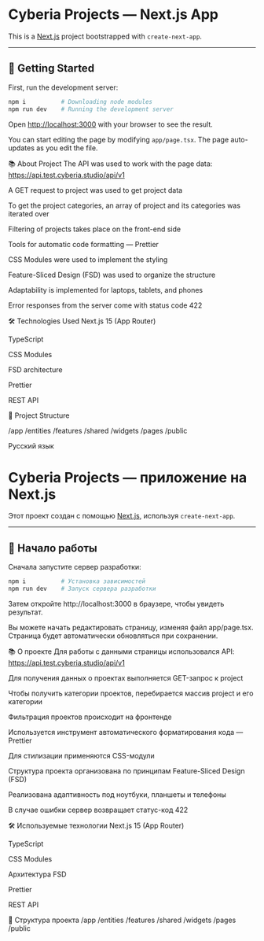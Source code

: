 # Cyberia Projects — Next.js App

This is a [Next.js](https://nextjs.org/) project bootstrapped with `create-next-app`.

---

## 🚀 Getting Started

First, run the development server:

```bash
npm i          # Downloading node modules
npm run dev    # Running the development server
```

Open [http://localhost:3000](http://localhost:3000) with your browser to see the result.

You can start editing the page by modifying `app/page.tsx`. The page auto-updates as you edit the file.

📚 About Project
The API was used to work with the page data: https://api.test.cyberia.studio/api/v1

A GET request to project was used to get project data

To get the project categories, an array of project and its categories was iterated over

Filtering of projects takes place on the front-end side

Tools for automatic code formatting — Prettier

CSS Modules were used to implement the styling

Feature-Sliced Design (FSD) was used to organize the structure

Adaptability is implemented for laptops, tablets, and phones

Error responses from the server come with status code 422

🛠️ Technologies Used
Next.js 15 (App Router)

TypeScript

CSS Modules

FSD architecture

Prettier

REST API

📁 Project Structure

/app
/entities
/features
/shared
/widgets
/pages
/public

Русский язык

# Cyberia Projects — приложение на Next.js

Этот проект создан с помощью [Next.js](https://nextjs.org/), используя `create-next-app`.

---

## 🚀 Начало работы

Сначала запустите сервер разработки:

```bash
npm i          # Установка зависимостей
npm run dev    # Запуск сервера разработки
```

Затем откройте http://localhost:3000 в браузере, чтобы увидеть результат.

Вы можете начать редактировать страницу, изменяя файл app/page.tsx. Страница будет автоматически обновляться при сохранении.

📚 О проекте
Для работы с данными страницы использовался API: https://api.test.cyberia.studio/api/v1

Для получения данных о проектах выполняется GET-запрос к project

Чтобы получить категории проектов, перебирается массив project и его категории

Фильтрация проектов происходит на фронтенде

Используется инструмент автоматического форматирования кода — Prettier

Для стилизации применяются CSS-модули

Структура проекта организована по принципам Feature-Sliced Design (FSD)

Реализована адаптивность под ноутбуки, планшеты и телефоны

В случае ошибки сервер возвращает статус-код 422

🛠️ Используемые технологии
Next.js 15 (App Router)

TypeScript

CSS Modules

Архитектура FSD

Prettier

REST API

📁 Структура проекта
/app
/entities
/features
/shared
/widgets
/pages
/public
